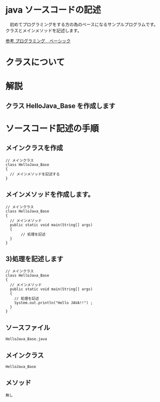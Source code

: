 # java ソースコードの記述
　初めてプログラミングをする方の為のベースになるサンプルプログラムです。  
  クラスとメインメソッドを記述します。  

  [参考 プログラミング　ベーシック](https://program-basic.com/java/java-syntax-block/)  
    
# クラスについて
# 解説  
## クラス HelloJava_Base を作成します  

# ソースコード記述の手順
## メインクラスを作成    
```
// メインクラス  
class HelloJava_Base  
{  
  // メインメソッドを記述する  
}  
````
## メインメソッドを作成します。  

```  
// メインクラス
class HelloJava_Base  
{
  // メインメソッド  
  public static void main(String[] args)
  {
	   // 処理を記述
  }
}
```

## 3)処理を記述します  

```  
// メインクラス
class HelloJava_Base  
{
  // メインメソッド  
  public static void main(String[] args)
  {
    // 処理を記述
    System.out.println("Hello JAVA!!") ;
  }
}
```  

## ソースファイル  
    HelloJava_Base.java
## メインクラス  
    HelloJava_Base
## メソッド  
    無し  

　　
